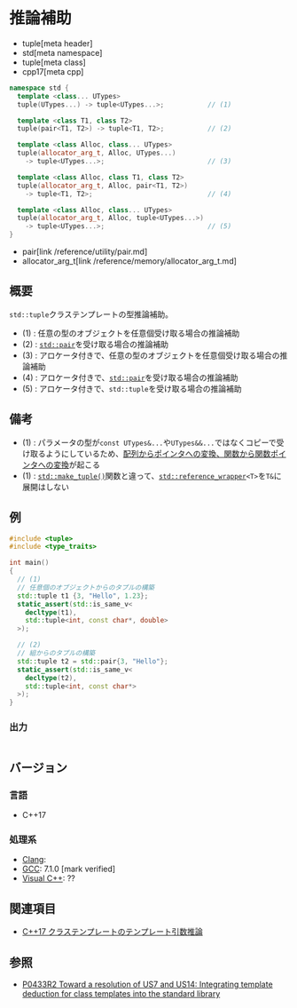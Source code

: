 # 推論補助
* tuple[meta header]
* std[meta namespace]
* tuple[meta class]
* cpp17[meta cpp]

```cpp
namespace std {
  template <class... UTypes>
  tuple(UTypes...) -> tuple<UTypes...>;           // (1)

  template <class T1, class T2>
  tuple(pair<T1, T2>) -> tuple<T1, T2>;           // (2)

  template <class Alloc, class... UTypes>
  tuple(allocator_arg_t, Alloc, UTypes...)
    -> tuple<UTypes...>;                          // (3)

  template <class Alloc, class T1, class T2>
  tuple(allocator_arg_t, Alloc, pair<T1, T2>)
    -> tuple<T1, T2>;                             // (4)

  template <class Alloc, class... UTypes>
  tuple(allocator_arg_t, Alloc, tuple<UTypes...>)
    -> tuple<UTypes...>;                          // (5)
}
```
* pair[link /reference/utility/pair.md]
* allocator_arg_t[link /reference/memory/allocator_arg_t.md]

## 概要
`std::tuple`クラステンプレートの型推論補助。

- (1) : 任意の型のオブジェクトを任意個受け取る場合の推論補助
- (2) : [`std::pair`](/reference/utility/pair.md)を受け取る場合の推論補助
- (3) : アロケータ付きで、任意の型のオブジェクトを任意個受け取る場合の推論補助
- (4) : アロケータ付きで、[`std::pair`](/reference/utility/pair.md)を受け取る場合の推論補助
- (5) : アロケータ付きで、`std::tuple`を受け取る場合の推論補助


## 備考
- (1) : パラメータの型が`const UTypes&...`や`UTypes&&...`ではなくコピーで受け取るようにしているため、[配列からポインタへの変換、関数から関数ポインタへの変換](/reference/type_traits/decay.md)が起こる
- (1) : [`std::make_tuple()`](/reference/tuple/make_tuple.md)関数と違って、[`std::reference_wrapper`](/reference/functional/reference_wrapper.md)`<T>`を`T&`に展開はしない


## 例
```cpp example
#include <tuple>
#include <type_traits>

int main()
{
  // (1)
  // 任意個のオブジェクトからのタプルの構築
  std::tuple t1 {3, "Hello", 1.23};
  static_assert(std::is_same_v<
    decltype(t1),
    std::tuple<int, const char*, double>
  >);

  // (2)
  // 組からのタプルの構築
  std::tuple t2 = std::pair{3, "Hello"};
  static_assert(std::is_same_v<
    decltype(t2),
    std::tuple<int, const char*>
  >);
}
```

### 出力
```
```


## バージョン
### 言語
- C++17

### 処理系
- [Clang](/implementation.md#clang):
- [GCC](/implementation.md#gcc): 7.1.0 [mark verified]
- [Visual C++](/implementation.md#visual_cpp): ??


## 関連項目
- [C++17 クラステンプレートのテンプレート引数推論](/lang/cpp17/type_deduction_for_class_templates.md)


## 参照
- [P0433R2 Toward a resolution of US7 and US14: Integrating template deduction for class templates into the standard library](http://www.open-std.org/jtc1/sc22/wg21/docs/papers/2017/p0433r2.html)

